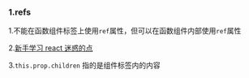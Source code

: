 ### 1.refs

1.不能在函数组件标签上使用`ref`属性，但可以在函数组件内部使用`ref`属性

2.[新手学习 react 迷惑的点](https://mp.weixin.qq.com/s/vDcFV3LiWBEbDBhf4XZ0uw)

3.`this.prop.children` 指的是组件标签内的内容